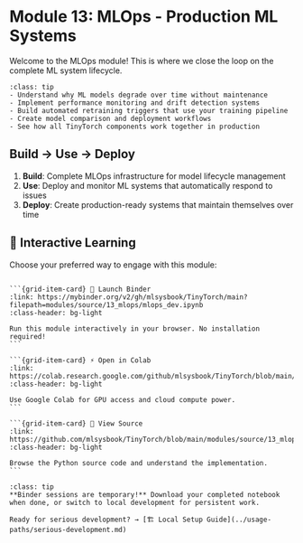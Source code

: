 # Module 13: MLOps - Production ML Systems

Welcome to the MLOps module! This is where we close the loop on the complete ML system lifecycle.

```{admonition} 🎯 Learning Goals
:class: tip
- Understand why ML models degrade over time without maintenance
- Implement performance monitoring and drift detection systems
- Build automated retraining triggers that use your training pipeline
- Create model comparison and deployment workflows
- See how all TinyTorch components work together in production
```


## Build → Use → Deploy
1. **Build**: Complete MLOps infrastructure for model lifecycle management
2. **Use**: Deploy and monitor ML systems that automatically respond to issues
3. **Deploy**: Create production-ready systems that maintain themselves over time
## 🚀 Interactive Learning

Choose your preferred way to engage with this module:

````{grid} 1 2 3 3

```{grid-item-card} 🚀 Launch Binder
:link: https://mybinder.org/v2/gh/mlsysbook/TinyTorch/main?filepath=modules/source/13_mlops/mlops_dev.ipynb
:class-header: bg-light

Run this module interactively in your browser. No installation required!
```

```{grid-item-card} ⚡ Open in Colab  
:link: https://colab.research.google.com/github/mlsysbook/TinyTorch/blob/main/modules/source/13_mlops/mlops_dev.ipynb
:class-header: bg-light

Use Google Colab for GPU access and cloud compute power.
```

```{grid-item-card} 📖 View Source
:link: https://github.com/mlsysbook/TinyTorch/blob/main/modules/source/13_mlops/mlops_dev.py
:class-header: bg-light

Browse the Python source code and understand the implementation.
```

````

```{admonition} 💾 Save Your Progress
:class: tip
**Binder sessions are temporary!** Download your completed notebook when done, or switch to local development for persistent work.

Ready for serious development? → [🏗️ Local Setup Guide](../usage-paths/serious-development.md)
```

